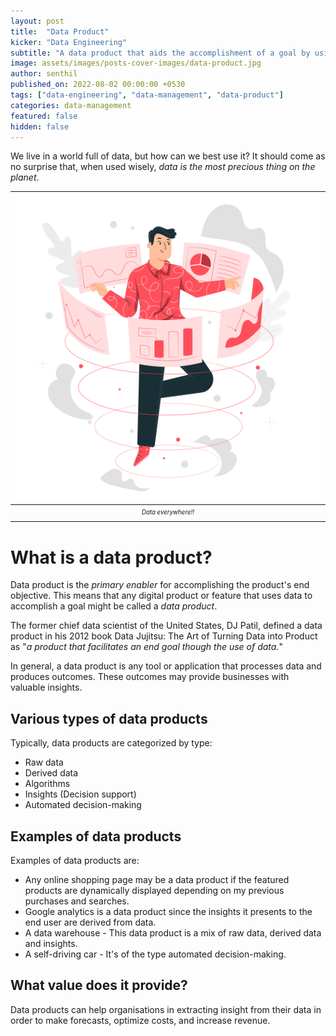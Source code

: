 ```yaml
---
layout: post
title:  "Data Product"
kicker: "Data Engineering"
subtitle: "A data product that aids the accomplishment of a goal by using data. This indicates that data is the most important factor in accomplishing the product's final goal."
image: assets/images/posts-cover-images/data-product.jpg
author: senthil
published_on: 2022-08-02 00:00:00 +0530
tags: ["data-engineering", "data-management", "data-product"]
categories: data-management
featured: false
hidden: false
---
```


We live in a world full of data, but how can we best use it? It should come as no surprise that, when used wisely, *data is the most precious thing on the planet*.

|![Worlf full of data!](/assets/images/posts/world-full-of-data.jpg)|
|:-:|
|<sub><sup>*Data everywhere!!*</sup></sub>|<br/><br/>

# What is a data product?
Data product is the *primary enabler* for accomplishing the product's end objective. This means that any digital product or feature that uses data to accomplish a goal might be called a *data product*.

The former chief data scientist of the United States, DJ Patil, defined a data product in his 2012 book Data Jujitsu: The Art of Turning Data into Product as "*a product that facilitates an end goal though the use of data.*"

In general, a data product is any tool or application that processes data and produces outcomes. These outcomes may provide businesses with valuable insights.

## Various types of data products 
Typically, data products are categorized by type:

- Raw data
- Derived data
- Algorithms
- Insights (Decision support)
- Automated decision-making

## Examples of data products
Examples of data products are:
- Any online shopping page may be a data product if the featured products are dynamically displayed depending on my previous purchases and searches.
- Google analytics is a data product since the insights it presents to the end user are derived from data.
- A data warehouse - This data product is a mix of raw data, derived data and insights.
- A self-driving car - It's of the type automated decision-making. 

## What value does it provide?
Data products can help organisations in extracting insight from their data in order to make forecasts, optimize costs, and increase revenue.
